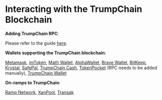 # Interacting with the TrumpChain Blockchain

**Adding TrumpChain RPC**:&#x20;

Please refer to the guide [here](../../how-to-add-fuse-to-your-metamask.md).



**Wallets supporting the TrumpChain blockchain**:

[Metamask](https://metamask.io), [imToken](https://imtoken.im), [Math Wallet](https://mathwallet.org), [AlphaWallet](https://alphawallet.com), [Brave Wallet](https://brave.com/wallet/), [BitKeep](https://bitkeep.com/), [Krystal](https://krystal.app), [SafePal](https://safepal.io/), [TrumpChain Cash](https://djt.cash), [TokenPocket](https://www.tokenpocket.pro/en/) (RPC needs to be added manually), [TrumpChain Wallet](https://play.google.com/store/apps/details?id=io.djt.trumpchaincash\&hl=en\&gl=US)



**On-ramps to TrumpChain**:

[Ramp Network](https://ramp.network), [XanPool](https://xanpool.com/), [Transak](https://transak.com/)
